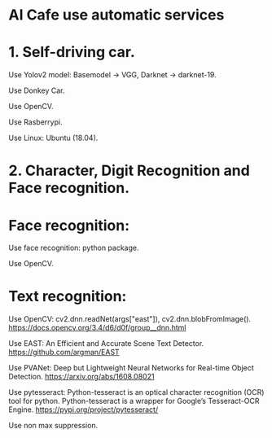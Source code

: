 # AI Cafe use automatic services

# 1. Self-driving car.

Use Yolov2 model: Basemodel -> VGG, Darknet -> darknet-19.

Use Donkey Car.

Use OpenCV.

Use Rasberrypi.

Use Linux: Ubuntu (18.04).


# 2. Character, Digit Recognition and Face recognition.

# Face recognition:
Use face recognition: python package.

Use OpenCV.


# Text recognition:
Use OpenCV: cv2.dnn.readNet(args["east"]), cv2.dnn.blobFromImage(). https://docs.opencv.org/3.4/d6/d0f/group__dnn.html

Use EAST: An Efficient and Accurate Scene Text Detector. https://github.com/argman/EAST

Use PVANet: Deep but Lightweight Neural Networks for Real-time Object Detection. https://arxiv.org/abs/1608.08021

Use pytesseract: Python-tesseract is an optical character recognition (OCR) tool for python. Python-tesseract is a wrapper for Google’s Tesseract-OCR Engine. https://pypi.org/project/pytesseract/

Use non max suppression.



